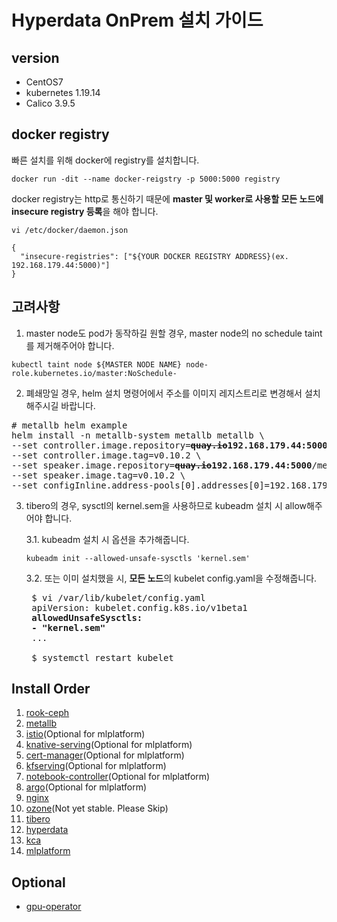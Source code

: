 # Hyperdata OnPrem 설치 가이드

## version

- CentOS7
- kubernetes 1.19.14
- Calico 3.9.5

## docker registry
빠른 설치를 위해 docker에 registry를 설치합니다.

```
docker run -dit --name docker-reigstry -p 5000:5000 registry
```

docker registry는 http로 통신하기 때문에 **master 및 worker로 사용할 모든 노드에 insecure registry 등록**을 해야 합니다.
```
vi /etc/docker/daemon.json

{
  "insecure-registries": ["${YOUR DOCKER REGISTRY ADDRESS}(ex. 192.168.179.44:5000)"]
}
```

## 고려사항
1. master node도 pod가 동작하길 원할 경우, master node의 no schedule taint를 제거해주어야 합니다.
```
kubectl taint node ${MASTER NODE NAME} node-role.kubernetes.io/master:NoSchedule-
```

2. 폐쇄망일 경우, helm 설치 명령어에서 주소를 이미지 레지스트리로 변경해서 설치해주시길 바랍니다.
<pre>
# metallb helm example
helm install -n metallb-system metallb metallb \
--set controller.image.repository=<b><del>quay.io</del>192.168.179.44:5000</b>/metallb/controller \
--set controller.image.tag=v0.10.2 \
--set speaker.image.repository=<b><del>quay.io</del>192.168.179.44:5000</b>/metallb/speaker \
--set speaker.image.tag=v0.10.2 \
--set configInline.address-pools[0].addresses[0]=192.168.179.37-192.168.179.39
</pre>

3. tibero의 경우, sysctl의 kernel.sem을 사용하므로 kubeadm 설치 시 allow해주어야 합니다.

    3.1. kubeadm 설치 시 옵션을 추가해줍니다.
    ```
    kubeadm init --allowed-unsafe-sysctls 'kernel.sem'
    ```

    3.2. 또는 이미 설치했을 시, **모든 노드**의 kubelet config.yaml을 수정해줍니다.
    <pre>
    $ vi /var/lib/kubelet/config.yaml
    apiVersion: kubelet.config.k8s.io/v1beta1
    <b>allowedUnsafeSysctls:
    - "kernel.sem"</b>
    ...

    $ systemctl restart kubelet
</pre>

## Install Order
1. [rook-ceph](./rook-ceph)
2. [metallb](./metallb)
3. [istio](./istio)(Optional for mlplatform)
4. [knative-serving](./knative-serving)(Optional for mlplatform)
5. [cert-manager](./cert-manager)(Optional for mlplatform)
6. [kfserving](./kfserving)(Optional for mlplatform)
7. [notebook-controller](./notebook-controller)(Optional for mlplatform)
8. [argo](./argo)(Optional for mlplatform)
9. [nginx](./nginx)
10. [ozone](./ozone)(Not yet stable. Please Skip)
11. [tibero](./tibero)
12. [hyperdata](./hyperdata)
13. [kca](./kca)
14. [mlplatform](./mlplatform)

## Optional
- [gpu-operator](./gpu-operator)